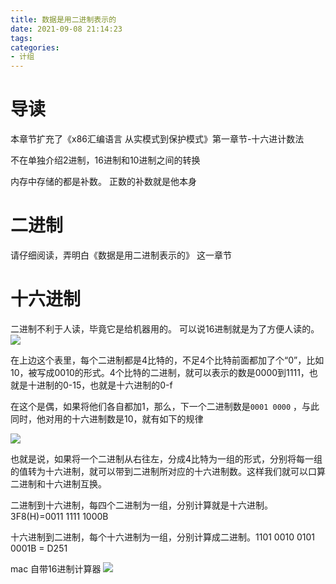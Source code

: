 ```yaml
---
title: 数据是用二进制表示的
date: 2021-09-08 21:14:23
tags:
categories: 
- 计组
---
```


# 导读 
本章节扩充了《x86汇编语言 从实模式到保护模式》第一章节-十六进计数法

不在单独介绍2进制，16进制和10进制之间的转换

内存中存储的都是补数。 正数的补数就是他本身

# 二进制 

 请仔细阅读，弄明白《数据是用二进制表示的》 这一章节
   

# 十六进制

二进制不利于人读，毕竟它是给机器用的。 可以说16进制就是为了方便人读的。
![](https://isam2016hexo.oss-cn-hangzhou.aliyuncs.com/img/20211011153742.jpg)

在上边这个表里，每个二进制都是4比特的，不足4个比特前面都加了个“0”，比如10，被写成0010的形式。4个比特的二进制，就可以表示的数是0000到1111，也就是十进制的0-15，也就是十六进制的0-f

在这个是偶，如果将他们各自都加1，那么，下一个二进制数是`0001 0000` ，与此同时，他对用的十六进制数是10，就有如下的规律

![](https://isam2016hexo.oss-cn-hangzhou.aliyuncs.com/img/20211011154840.jpg)

也就是说，如果将一个二进制从右往左，分成4比特为一组的形式，分别将每一组的值转为十六进制，就可以带到二进制所对应的十六进制数。这样我们就可以口算 二进制和十六进制互换。

二进制到十六进制，每四个二进制为一组，分别计算就是十六进制。3F8(H)=0011 1111 1000B

十六进制到二进制，每个十六进制为一组，分别计算成二进制。1101 0010 0101 0001B = D251

mac 自带16进制计算器 
![](https://isam2016hexo.oss-cn-hangzhou.aliyuncs.com/img/20211011160115.jpg)